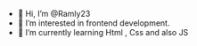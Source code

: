 - 👋 Hi, I’m @Ramly23
- 👀 I’m interested in frontend development.
- 🌱 I’m currently learning Html , Css and also JS


<!---
Ramly23/Ramly23 is a ✨ special ✨ repository because its `README.md` (this file) appears on your GitHub profile.
You can click the Preview link to take a look at your changes.
--->
